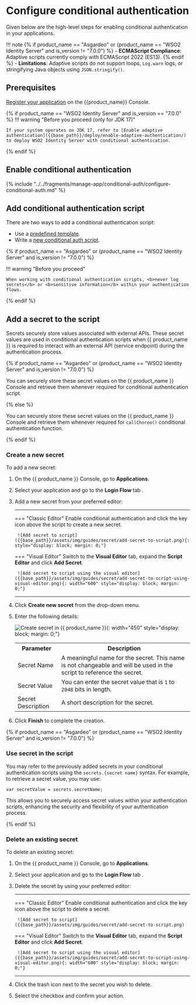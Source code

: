 # Configure conditional authentication

Given below are the high-level steps for enabling conditional authentication in your applications.

!!! note
    {% if product_name == "Asgardeo" or (product_name == "WSO2 Identity Server" and is_version != "7.0.0") %}
    - **ECMAScript Compliance**: Adaptive scripts currently comply with ECMAScript 2022 (ES13). 
    {% endif %}
    - **Limitations**: Adaptive scripts do not support loops, `Log.warn` logs, or stringifying Java objects using 
    `JSON.stringify()`.

## Prerequisites

[Register your application]({{base_path}}/guides/authentication/add-login-to-apps/) on the {{product_name}} Console.


{% if product_name == "WSO2 Identity Server" and is_version == "7.0.0" %}
!!! warning "Before you proceed (only for JDK 17)"

    If your system operates on JDK 17, refer to [Enable adaptive authentication]({{base_path}}/deploy/enable-adaptive-authentication/) to deploy WSO2 Identity Server with conditional authentication.
{% endif %}

## Enable conditional authentication

{% include "../../fragments/manage-app/conditional-auth/configure-conditional-auth.md" %}

## Add conditional authentication script

There are two ways to add a conditional authentication script:

- Use a [predefined template]({{base_path}}/guides/authentication/conditional-auth/#script-templates).
- Write a [new conditional auth script]({{base_path}}/guides/authentication/conditional-auth/write-your-first-script/).

{% if product_name == "Asgardeo" or (product_name == "WSO2 Identity Server" and is_version != "7.0.0") %}

!!! warning "Before you proceed"

    When working with conditional authentication scripts, <b>never log secrets</b> or <b>sensitive information</b> within your authentication flows.

{% endif %}

## Add a secret to the script
Secrets securely store values associated with external APIs. These secret values are used in conditional authentication scripts when {{ product_name }} is required to interact with an external API (service endpoint) during the authentication process.

{% if product_name == "Asgardeo" or (product_name == "WSO2 Identity Server" and is_version != "7.0.0") %}

You can securely store these secret values on the {{ product_name }} Console and retrieve them whenever required for conditional authentication script.

{% else %}

You can securely store these secret values on the {{ product_name }} Console and retrieve them whenever required for `callChoreo()` conditional authentication function.

{% endif %}



### Create a new secret

To add a new secret:

1. On the {{ product_name }} Console, go to **Applications**.

2. Select your application and go to the **Login Flow** tab .

3. Add a new secret from your preferred editor:

    ---
    === "Classic Editor"
        Enable conditional authentication and click the key icon above the script to create a new secret.

        ![Add secret to script]({{base_path}}/assets/img/guides/secret/add-secret-to-script.png){: style="display: block; margin: 0;"}

    === "Visual Editor"
        Switch to the **Visual Editor** tab, expand the **Script Editor** and click **Add Secret**.

        ![Add secret to script using the visual editor]({{base_path}}/assets/img/guides/secret/add-secret-to-script-using-visual-editor.png){: width="600" style="display: block; margin: 0;"}

    ---

4. Click **Create new secret** from the drop-down menu.

5. Enter the following details:

    ![Create secret in {{ product_name }}]({{base_path}}/assets/img/guides/secret/create-a-secret.png){: width="450" style="display: block; margin: 0;"}

    <table>
        <tr>
            <th>Parameter</th>
            <th>Description</th>
        </tr>
        <tr>
            <td>Secret Name</td>
            <td>A meaningful name for the secret. This name is not changeable and will be used in the script to reference the secret.</td>
        </tr>
        <tr>
            <td>Secret Value</td>
            <td>You can enter the secret value that is <code>1</code> to <code>2048</code> bits in length.</td>
        </tr>
        <tr>
            <td>Secret Description</td>
            <td>A short description for the secret.</td>
        </tr>
    </table>

6. Click **Finish** to complete the creation.

{% if product_name == "Asgardeo" or (product_name == "WSO2 Identity Server" and is_version != "7.0.0") %}

### Use secret in the script

You may refer to the previously added secrets in your conditional authentication scripts using the `secrets.{secret name}` syntax. For example, to retrieve a secret value, you may use:

```angular2html
var secretValue = secrets.secretName;
```

This allows you to securely access secret values within your authentication scripts, enhancing the security and flexibility of your authentication process.

{% endif %}

### Delete an existing secret

To delete an existing secret:

1. On the {{ product_name }} Console, go to **Applications**.

2. Select your application and go to the **Login Flow** tab .

3. Delete the secret by using your preferred editor:

    ---
    === "Classic Editor"
        Enable conditional authentication and click the key icon above the script to delete a secret.

        ![Add secret to script]({{base_path}}/assets/img/guides/secret/add-secret-to-script.png)

    === "Visual Editor"
        Switch to the **Visual Editor** tab, expand the **Script Editor** and click **Add Secret**.

        ![Add secret to script using the visual editor]({{base_path}}/assets/img/guides/secret/add-secret-to-script-using-visual-editor.png){: width="600" style="display: block; margin: 0;"}

    ---

4. Click the trash icon next to the secret you wish to delete.

5. Select the checkbox and confirm your action.
